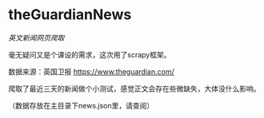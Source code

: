 # theGuardianNews 
_英文新闻网页爬取_ 

毫无疑问又是个课设的需求，这次用了scrapy框架。

数据来源：英国卫报 https://www.theguardian.com/

爬取了最近三天的新闻做个小测试，感觉正文会存在些微缺失，大体没什么影响。

（数据存放在主目录下news.json里，请查阅）

